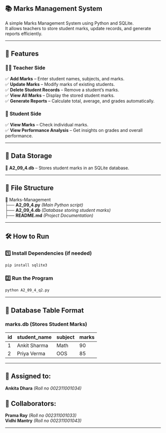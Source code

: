 ## **📚 Marks Management System**  
A simple Marks Management System using Python and SQLite.  
It allows teachers to store student marks, update records, and generate reports efficiently.

---

## **📌 Features**  
### **👨‍🏫 Teacher Side**  
✅ **Add Marks** – Enter student names, subjects, and marks.  
✅ **Update Marks** – Modify marks of existing students.  
✅ **Delete Student Records** – Remove a student’s marks.  
✅ **View All Marks** – Display the stored student marks.  
✅ **Generate Reports** – Calculate total, average, and grades automatically.  

### **📖 Student Side**  
✅ **View Marks** – Check individual marks.  
✅ **View Performance Analysis** – Get insights on grades and overall performance.  

---

## **📂 Data Storage**  
🔹 **A2_09_4.db** – Stores student marks in an SQLite database.  

---

## **📜 File Structure**  
📂 Marks-Management  
 ├── **A2_09_4.py**  *(Main Python script)*  
 ├── **A2_09_4.db**  *(Database storing student marks)*  
 ├── **README.md**  *(Project Documentation)*  

---

## **🛠️ How to Run**  

### **1️⃣ Install Dependencies (if needed)**  
```bash
pip install sqlite3
```

### **2️⃣ Run the Program**  
```bash
python A2_09_4_q2.py
```

---

## **📂 Database Table Format**  

### **marks.db (Stores Student Marks)**  
| id  | student_name | subject | marks |  
|-----|-------------|---------|-------|  
| 1   | Ankit Sharma | Math    | 90    |  
| 2   | Priya Verma  | OOS | 85    |  

---

## **👥 Assigned to:**  
**Ankita Dhara** *(Roll no 002311001034)*  

## **🤝 Collaborators:**  
**Prama Ray** *(Roll no 002311001033)*  
**Vidhi Mantry** *(Roll no 002311001043)*  

---
